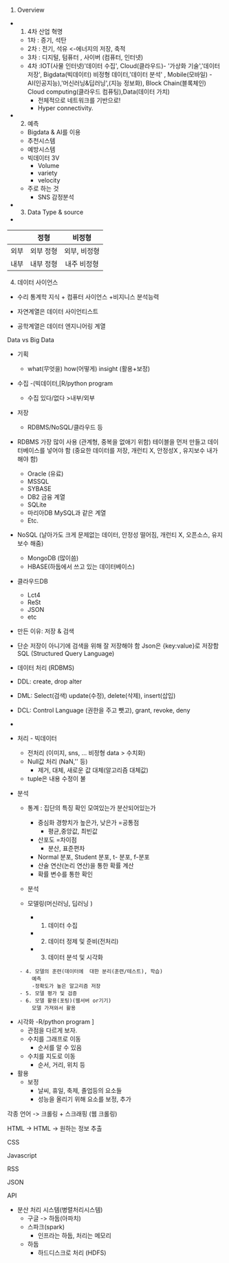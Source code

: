 1. Overview

- 1. 4차 산업 혁명
  - 1차 : 증기, 석탄
  - 2차 : 전기, 석유 <-에너지의 저장, 축적
  - 3차 : 디지털, 텀퓨터 , 사이버 (컴퓨터, 인터넷)
  - 4차 :IOT(사물 인터넷)'데이터 수집', Cloud(클라우드)- '가상화 기술','데이터 저장', Bigdata(빅데이터) 비정형 데이터,'데이터 분석' , Mobile(모바일)
        - AI(인공지능),'머신러닝&딥러닝',(지능 정보화), Block Chain(블록체인) Cloud computing(클라우드 컴퓨팅),Data(데이터 가치)
    - 전체적으로 네트워크를 기반으로! 
    - Hyper connectivity. 

- 2. 예측
  - Bigdata & AI를 이용
  - 추천시스템
  - 예방시스템
  - 빅데이터 3V
    - Volume
    - variety
    - velocity 
  - 주로 하는 것
    - SNS 감정분석
- 3. Data Type & source 
- 
 | | 정형 | 비정형|
|:---:|:---:|:---:|
|외부| 외부 정형 | 외부, 비정형|
|내부 |내부 정형| 내주 비정형|

4. 데이터 사이언스 
- 수리 통계학 지식 + 컴퓨터 사이언스 +비지니스 분석능력

- 자연계열은 데이터 사이언티스트
- 공학계열은 데이터 엔지니어링 계열
  
Data vs Big Data
- 기획
  - what(무엇을) how(어떻게) insight (활용+보정)
- 수집  -(빅데이터,[R/python program 
  - 수집 있다/없다 >내부/외부

- 저장 
  - RDBMS/NoSQL/클라우드 등
- RDBMS 가장 많이 사용 (관계형, 중복을 없애기 위함) 테이블을 먼저 만들고 데이터베이스를 넣어야 함 (중요한 데이터를 저장, 개런티 X, 안정성X , 유지보수 내가 해야 함)
  -  Oracle (유료)
  -  MSSQL
  -   SYBASE
    -  DB2 금융 계열
  -   SQLite
  -   마리아DB MySQL과 같은 계열
  -   Etc.
-  NoSQL (날아가도 크게 문제없는 데이터, 안정성 떨어짐, 개런티 X, 오픈소스, 유지보수 해줌)
     -  MongoDB (많이씀)
     -   HBASE(하둡에서 쓰고 있는 데이터베이스)
-   클라우드DB
    -   Lct4
    -   ReSt
    -   JSON
    -   etc
-   만든 이유: 저장 & 검색
-   단순 저장이 아니기에 검색을 위해 잘 저장해야 함
Json은 {key:value}로 저장함
SQL (Structured Query Language)
-   데이터 처리 (RDBMS)
-   DDL: create, drop alter
-   DML: Select(검색) update(수정), delete(삭제), insert(삽입)
-   DCL: Control Language (권한을 주고 뺏고), grant, revoke, deny
- 
- 처리 - 빅데이터
  - 전처리 (이미지, sns, ... 비정형 data > 수치화)
  - Null값 처리 (NaN,'' 등)
    - 제거, 대체, 새로운 값 대체(알고리즘 대체값)
  - tuple은 내용 수정이 불
- 분석
  - 통계 : 집단의 특징 확인 모여있는가 분산되어있는가
    - 중심화 경향치가 높은가, 낮은가 =공통점
      - 평균,중앙값, 최빈값
    - 산포도 =차이점
      - 분산, 표준편차 
    - Normal 분포, Student 분포, t- 분포, f-분포 
    - 산술 연산(논리 연산)을 통한 확률 계산
    - 확률 변수를 통한 확인
  - 분석
    
  - 모델링(머신러닝, 딥러닝 )
    - 1. 데이터 수집
    - 2. 데이터 정제 및 준비(전처리)
    - 3. 데이터 분석 및 시각화
```
    - 4. 모델의 훈련(데이터에  대한 분리(훈련/테스트), 학습)
        예측
        -정확도가 높은 알고리즘 저장
    - 5. 모델 평가 및 검증
    - 6. 모델 활용(포팅)(웹서버 or기기)
        모델 가져와서 활용
```
    
- 시각화  -R/python program ]
  - 관점을 다르게 보자.
  - 수치를 그래프로 이동
    - 순서를 알 수 있음
  - 수치를 지도로 이동 
    - 순서, 거리, 위치 등
- 활용
  - 보정
    - 날씨, 휴일, 축제, 졸업등의 요소들
    - 성능을 올리기 위해 요소를 보정, 추가


각종 언어 ->  크롤링 + 스크래핑 (웹 크롤링)

HTML    ->  HTML  -> 원하는 정보 추출

CSS

Javascript

RSS

JSON


API


- 분산 처리 시스템(병렬처리시스템)
  -  구글 -> 하둡(아파치)
  -  스파크(spark)
     -  인프라는 하둡, 처리는 메모리
  - 하둡
    -  하드디스크로 처리 (HDFS)